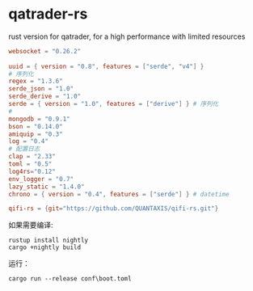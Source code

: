 # qatrader-rs

rust version for qatrader, for a high performance with limited resources




```toml
websocket = "0.26.2"
       
uuid = { version = "0.8", features = ["serde", "v4"] }
# 序列化
regex = "1.3.6"
serde_json = "1.0"
serde_derive = "1.0"
serde = { version = "1.0", features = ["derive"] } # 序列化
#
mongodb = "0.9.1"
bson = "0.14.0"
amiquip = "0.3"
log = "0.4"
# 配置日志
clap = "2.33"
toml = "0.5"
log4rs="0.12"
env_logger = "0.7"
lazy_static = "1.4.0"
chrono = { version = "0.4", features = ["serde"] } # datetime

qifi-rs = {git="https://github.com/QUANTAXIS/qifi-rs.git"}

```


如果需要编译:


```
rustup install nightly
cargo +nightly build

```

运行：

```
cargo run --release conf\boot.toml

```

